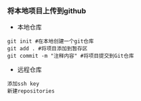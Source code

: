 ### 将本地项目上传到github
- 本地仓库
```
git init #在本地创建一个git仓库
git add . #将项目添加到暂存区
git commit -m "注释内容" #将项目提交到Git仓库
```
- 远程仓库
```
添加ssh key
新建repositories

